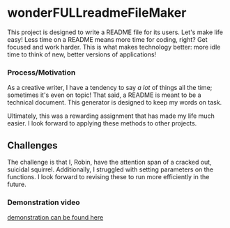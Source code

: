 # wonderFULLreadmeFileMaker
This project is designed to write a README file for its users. Let's make life easy! Less time on a README means more time for coding, right? Get focused and work harder. This is what makes technology better: more idle time to think of new, better versions of applications!

### Process/Motivation
As a creative writer, I have a tendency to say *a lot* of things all the time; sometimes it's even on topic! That said, a README is meant to be a technical document. This generator is designed to keep my words on task. 

Ultimately, this was a rewarding assignment that has made my life much easier. I look forward to applying these methods to other projects. 

## Challenges
The challenge is that I, Robin, have the attention span of a cracked out, suicidal squirrel. Additionally, I struggled with setting parameters on the functions. I look forward to revising these to run more efficiently in the future.

### Demonstration video
[demonstration can be found here](https://drive.google.com/file/d/1fk9hCJZV-EX1qKwD5-3qToi6AR4vtCFN/view)